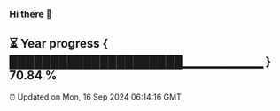 ### Hi there 👋
⏳ Year progress { █████████████████████▁▁▁▁▁▁▁▁▁ } 70.84 %
---
⏰ Updated on Mon, 16 Sep 2024 06:14:16 GMT

